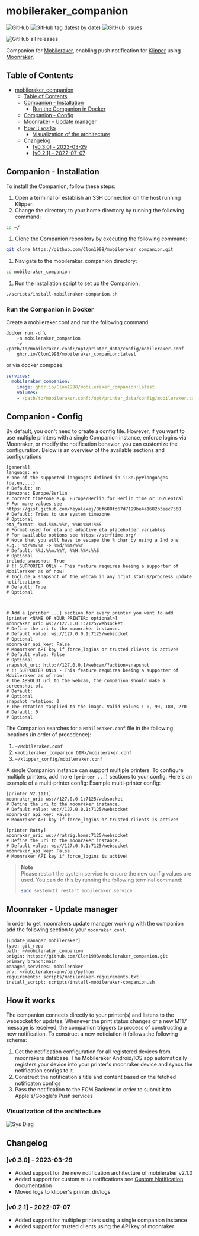 # mobileraker_companion
![GitHub](https://img.shields.io/github/license/Clon1998/mobileraker_companion?style=for-the-badge)
![GitHub tag (latest by date)](https://img.shields.io/github/v/tag/clon1998/mobileraker_companion?style=for-the-badge)
![GitHub issues](https://img.shields.io/github/issues/Clon1998/mobileraker_companion?style=for-the-badge)

![GitHub all releases](https://img.shields.io/github/downloads/clon1998/mobileraker_companion/total?style=for-the-badge)

Companion for [Mobileraker](https://github.com/Clon1998/mobileraker), enabling push notification for [Klipper](https://github.com/Klipper3d/klipper) using [Moonraker](https://github.com/arksine/moonraker).

## Table of Contents
- [mobileraker\_companion](#mobileraker_companion)
  - [Table of Contents](#table-of-contents)
  - [Companion - Installation](#companion---installation)
    - [Run the Companion in Docker](#run-the-companion-in-docker)
  - [Companion - Config](#companion---config)
  - [Moonraker - Update manager](#moonraker---update-manager)
  - [How it works](#how-it-works)
    - [Visualization of the architecture](#visualization-of-the-architecture)
  - [Changelog](#changelog)
    - [\[v0.3.0\] - 2023-03-29](#v030---2023-03-29)
    - [\[v0.2.1\] - 2022-07-07](#v021---2022-07-07)

## Companion - Installation
To install the Companion, follow these steps:

1. Open a terminal or establish an SSH connection on the host running Klipper.
2. Change the directory to your home directory by running the following command:
```bash
cd ~/
```
1. Clone the Companion repository by executing the following command:
```bash
git clone https://github.com/Clon1998/mobileraker_companion.git
```
1. Navigate to the mobileraker_companion directory:
```bash
cd mobileraker_companion
```
1. Run the installation script to set up the Companion:
```bash
./scripts/install-mobileraker-companion.sh
```

### Run the Companion in Docker
Create a mobileraker.conf and run the following command
```
docker run -d \
    -n mobileraker_companion
    -v /path/to/mobileraker.conf:/opt/printer_data/config/mobileraker.conf
    ghcr.io/Clon1998/mobileraker_companion:latest
```

or via docker compose:
```yaml
services:
  mobileraker_companion:
    image: ghcr.io/Clon1998/mobileraker_companion:latest
    volumes:
    - /path/to/mobileraker.conf:/opt/printer_data/config/mobileraker.conf
```

## Companion - Config
By default, you don't need to create a config file. However, if you want to use multiple printers with a single Companion instance, enforce logins via Moonraker, or modify the notification behavior, you can customize the configuration. Below is an overview of the available sections and configurations

```properties
[general]
language: en 
# one of the supported languages defined in i18n.py#languages (de,en,...)
# Default: en
timezone: Europe/Berlin 
# correct timezone e.g. Europe/Berlin for Berlin time or US/Central. 
# For more values see https://gist.github.com/heyalexej/8bf688fd67d7199be4a1682b3eec7568
# Default: Tries to use system timezone
# Optional
eta_format: %%d.%%m.%%Y, %%H:%%M:%%S
# Format used for eta and adaptive_eta placeholder variables
# For available options see https://strftime.org/
# Note that you will have to escape the % char by using a 2nd one e.g.: %d/%m/%Y -> %%d/%%m/%%Y
# Default: %%d.%%m.%%Y, %%H:%%M:%%S
# Optional
include_snapshot: True
# !! SUPPORTER ONLY - This feature requires beeing a supporter of Mobileraker as of now!
# Include a snapshot of the webcam in any print status/progress update notifications
# Default: True
# Optional



# Add a [printer ...] section for every printer you want to add
[printer <NAME OF YOUR PRINTER: optional>]
moonraker_uri: ws://127.0.0.1:7125/websocket
# Define the uri to the moonraker instance.
# Default value: ws://127.0.0.1:7125/websocket
# Optional
moonraker_api_key: False
# Moonraker API key if force_logins or trusted clients is active!
# Default value: False
# Optional
snapshot_uri: http://127.0.0.1/webcam/?action=snapshot
# !! SUPPORTER ONLY - This feature requires beeing a supporter of Mobileraker as of now!
# The ABSOLUT url to the webcam, the companion should make a screenshot of. 
# Default: 
# Optional
snapshot_rotation: 0
# The rotation tapplied to the image. Valid values : 0, 90, 180, 270
# Default: 0
# Optional

```

The Companion searches for a `Mobileraker.conf` file in the following locations (in order of precedence):
1. `~/Mobileraker.conf`
2. `<mobileraker_companion DIR>/mobileraker.conf`
3. `~/klipper_config/mobileraker.conf`


A single Companion instance can support multiple printers. To configure multiple printers, add more `[printer ...]` sections to your config. Here's an example of a multi-printer config:
Example multi-printer config: 
```properties
[printer V2.1111]
moonraker_uri: ws://127.0.0.1:7125/websocket
# Define the uri to the moonraker instance.
# Default value: ws://127.0.0.1:7125/websocket
moonraker_api_key: False
# Moonraker API key if force_logins or trusted clients is active!

[printer Ratty]
moonraker_uri: ws://ratrig.home:7125/websocket
# Define the uri to the moonraker instance.
# Default value: ws://127.0.0.1:7125/websocket
moonraker_api_key: False
# Moonraker API key if force_logins is active!
```

> **Note**  
>   Please restart the system service to ensure the new config values are used. 
> You can do this by running the following terminal command:  
> ```bash
> sudo systemctl restart mobileraker.service
> ```


## Moonraker - Update manager
In order to get moonrakers update manager working with the companion add the following section to your `moonraker.conf`. 
```
[update_manager mobileraker]
type: git_repo
path: ~/mobileraker_companion
origin: https://github.com/Clon1998/mobileraker_companion.git
primary_branch:main
managed_services: mobileraker
env: ~/mobileraker-env/bin/python
requirements: scripts/mobileraker-requirements.txt
install_script: scripts/install-mobileraker-companion.sh
```
## How it works
The companion connects directly to your printer(s) and listens to the websocket for updates. Whenever the print status changes or a new M117 message is received, the companion triggers to process of constructing a new notification.
To construct a new noticiation it follows the following schema:
1. Get the notification configuration for all registered devices from moonrakers database. The Mobileraker Android/IOS app automatically registers your device into your printer's moonraker device and syncs the notification configs to it.
2. Construct the notification's title and content based on the fetched notificaton configs
3. Pass the notification to the FCM Backend in order to submit it to Apple's/Google's Push services



### Visualization of the architecture
![Sys Diag](assets/Mobileraker-System_witthbg.png)


## Changelog

### [v0.3.0] - 2023-03-29

- Added support for the new notification architecture of mobileraker v2.1.0
- Added support for custom `M117` notifications see [Custom Notification](docs/Custom_Notifications.md) documentation
- Moved logs to klipper's printer_dir/logs

### [v0.2.1] - 2022-07-07

- Added support for multiple printers using a single companion instance
- Added support for trusted clients using the API key of moonraker
